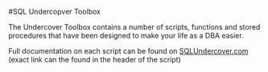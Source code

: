 #SQL Undercopver Toolbox

The Undercover Toolbox contains a number of scripts, functions and stored procedures that have been designed to make your life as a DBA easier.

Full documentation on each script can be found on [SQLUndercover.com](https://sqlundercover.com}) (exact link can the found in the header of the script)
